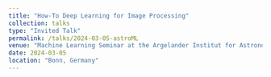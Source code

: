 ```yaml
---
title: "How-To Deep Learning for Image Processing"
collection: talks
type: "Invited Talk"
permalink: /talks/2024-03-05-astroML
venue: "Machine Learning Seminar at the Argelander Institut for Astronomy Bonn"
date: 2024-03-05
location: "Bonn, Germany"
---
```

